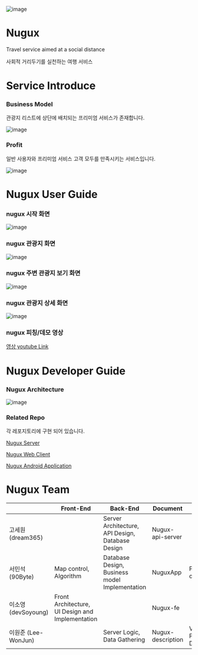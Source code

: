 ![image](https://user-images.githubusercontent.com/10369528/87797510-bcaecf80-c885-11ea-8ea2-b45babd3a7d1.png)


# Nugux
Travel service aimed at a social distance

사회적 거리두기를 실천하는 여행 서비스

# Service Introduce

### Business Model
관광지 리스트에 상단에 배치되는 프리미엄 서비스가 존재합니다.

![image](https://user-images.githubusercontent.com/10369528/87874795-bfd1c900-ca07-11ea-8fea-45ddc65d2392.png)

### Profit
일반 사용자와 프리미엄 서비스 고객 모두를 만족시키는 서비스입니다.

![image](https://user-images.githubusercontent.com/10369528/87874957-e04e5300-ca08-11ea-9628-e6973a408c2a.png)

# Nugux User Guide

### nugux 시작 화면

![image](https://user-images.githubusercontent.com/10369528/87872061-92c5ec00-c9f0-11ea-8268-367cb9eaaed3.png)


### nugux 관광지 화면

![image](https://user-images.githubusercontent.com/10369528/87872081-b6893200-c9f0-11ea-977c-bcc16331cb13.png)


### nugux 주변 관광지 보기 화면

![image](https://user-images.githubusercontent.com/10369528/87872097-c86ad500-c9f0-11ea-8bd1-3ea30b0b37cd.png)


### nugux 관광지 상세 화면

![image](https://user-images.githubusercontent.com/10369528/87872109-d6205a80-c9f0-11ea-9a3c-6000f5f13f2a.png)


### nugux 피칭/데모 영상
[영상 youtube Link](https://www.youtube.com/watch?v=6MMJzTab93k)



# Nugux Developer Guide

### Nugux Architecture 
![image](https://user-images.githubusercontent.com/10369528/87872144-21d30400-c9f1-11ea-8c05-2c3248e74e02.png)

### Related Repo
각 레포지토리에 구현 되어 있습니다.

[Nugux Server](https://github.com/Nugux/Nugux-api-server)

[Nugux Web Client](https://github.com/Nugux/Nugux-fe)

[Nugux Android Application](https://github.com/Nugux/NuguxApp)


# Nugux Team
|                     | Front-End                                        | Back-End                                         | Document          | etc                            |
|---------------------|--------------------------------------------------|--------------------------------------------------|-------------------|--------------------------------|
| 고세원 (dream365)   |                                                  | Server Architecture, API Design, Database Design | Nugux-api-server  |                                |
| 서민석 (90Byte)     | Map control, Algorithm                           | Database Design, Business model Implementation   | NuguxApp          | Provided his own server :)     |
| 이소영 (devSoyoung) | Front Architecture, UI Design and Implementation |                                                  | Nugux-fe          |                                |
| 이원준 (Lee-WonJun) |                                                  | Server Logic, Data Gathering                     | Nugux-description | Video and Presentation, Design |

